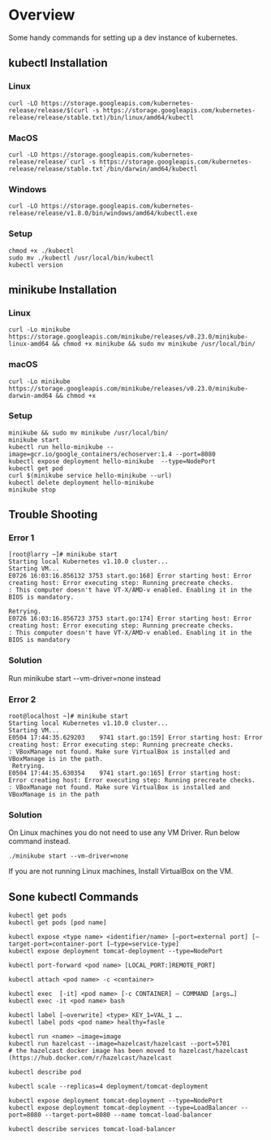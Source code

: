 # Overview
Some handy commands for setting up a dev instance of kubernetes.

## kubectl Installation
### Linux
```
curl -LO https://storage.googleapis.com/kubernetes-release/release/$(curl -s https://storage.googleapis.com/kubernetes-release/release/stable.txt)/bin/linux/amd64/kubectl
```

### MacOS 
``` 
curl -LO https://storage.googleapis.com/kubernetes-release/release/`curl -s https://storage.googleapis.com/kubernetes-release/release/stable.txt`/bin/darwin/amd64/kubectl
```

### Windows 
``` 
curl -LO https://storage.googleapis.com/kubernetes-release/release/v1.8.0/bin/windows/amd64/kubectl.exe
```

### Setup
```
chmod +x ./kubectl
sudo mv ./kubectl /usr/local/bin/kubectl
kubectl version
```

## minikube Installation
### Linux 
```
curl -Lo minikube https://storage.googleapis.com/minikube/releases/v0.23.0/minikube-linux-amd64 && chmod +x minikube && sudo mv minikube /usr/local/bin/
```

### macOS 
``` 
curl -Lo minikube https://storage.googleapis.com/minikube/releases/v0.23.0/minikube-darwin-amd64 && chmod +x 
```

### Setup
```
minikube && sudo mv minikube /usr/local/bin/
minikube start
kubectl run hello-minikube --image=gcr.io/google_containers/echoserver:1.4 --port=8080
kubectl expose deployment hello-minikube  --type=NodePort
kubectl get pod
curl $(minikube service hello-minikube --url)
kubectl delete deployment hello-minikube
minikube stop
```

## Trouble Shooting
### Error 1
```
[root@larry ~]# minikube start
Starting local Kubernetes v1.10.0 cluster...
Starting VM...
E0726 16:03:16.856132 3753 start.go:168] Error starting host: Error creating host: Error executing step: Running precreate checks.
: This computer doesn't have VT-X/AMD-v enabled. Enabling it in the BIOS is mandatory.
 
Retrying.
E0726 16:03:16.856723 3753 start.go:174] Error starting host: Error creating host: Error executing step: Running precreate checks.
: This computer doesn't have VT-X/AMD-v enabled. Enabling it in the BIOS is mandatory
```
### Solution
Run minikube start --vm-driver=none instead

### Error 2
```
root@localhost ~]# minikube start
Starting local Kubernetes v1.10.0 cluster...
Starting VM...
E0504 17:44:35.629203    9741 start.go:159] Error starting host: Error creating host: Error executing step: Running precreate checks.
: VBoxManage not found. Make sure VirtualBox is installed and VBoxManage is in the path.
 Retrying.
E0504 17:44:35.630354    9741 start.go:165] Error starting host:  Error creating host: Error executing step: Running precreate checks.
: VBoxManage not found. Make sure VirtualBox is installed and VBoxManage is in the path
```

### Solution
On Linux machines you do not need to use any VM Driver.
Run below command instead.
```
./minikube start --vm-driver=none
```
If you are not running Linux machines, Install VirtualBox on the VM.

## Sone kubectl Commands
```
kubectl get pods
kubectl get pods [pod name]
 
kubectl expose <type name> <identifier/name> [—port=external port] [—target-port=container-port [—type=service-type]
kubectl expose deployment tomcat-deployment --type=NodePort
 
kubectl port-forward <pod name> [LOCAL_PORT:]REMOTE_PORT]
 
kubectl attach <pod name> -c <container>
 
kubectl exec  [-it] <pod name> [-c CONTAINER] — COMMAND [args…]
kubectl exec -it <pod name> bash
 
kubectl label [—overwrite] <type> KEY_1=VAL_1 ….
kubectl label pods <pod name> healthy=fasle
 
kubectl run <name> —image=image
kubectl run hazelcast --image=hazelcast/hazelcast --port=5701
# the hazelcast docker image has been moved to hazelcast/hazelcast (https://hub.docker.com/r/hazelcast/hazelcast
 
kubectl describe pod

kubectl scale --replicas=4 deployment/tomcat-deployment 
 
kubectl expose deployment tomcat-deployment --type=NodePort
kubectl expose deployment tomcat-deployment --type=LoadBalancer --port=8080 --target-port=8080 --name tomcat-load-balancer
 
kubectl describe services tomcat-load-balancer
```
